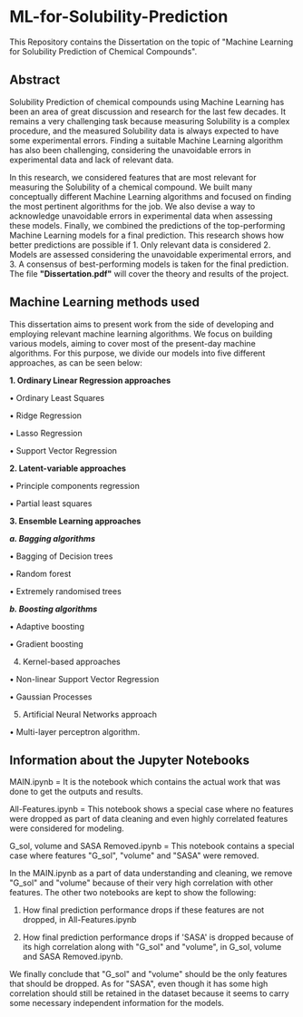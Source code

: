 # ML-for-Solubility-Prediction

This Repository contains the Dissertation on the topic of "Machine Learning for Solubility Prediction of Chemical Compounds". 

## Abstract 
Solubility Prediction of chemical compounds using Machine Learning has been an area of great discussion and research for the last few decades. It remains a very challenging task because measuring Solubility is a complex procedure, and the measured Solubility data is always expected to have some experimental errors. Finding a suitable Machine Learning algorithm has also been challenging, considering the unavoidable errors in experimental data and lack of relevant data.

In this research, we considered features that are most relevant for measuring the Solubility of a chemical compound. We built many conceptually different Machine Learning algorithms and focused on finding the most pertinent algorithms for the job. We also devise a way to acknowledge unavoidable errors in experimental data when assessing these models. Finally, we combined the predictions of the top-performing Machine Learning models for a final prediction. This research shows how better predictions are possible if 1. Only relevant data is considered 2. Models are assessed considering the unavoidable experimental errors, and 3. A consensus of best-performing models is taken for the final prediction. The file **"Dissertation.pdf"** will cover the theory and results of the project.  
## Machine Learning methods used

This dissertation aims to present work from the side of developing and employing relevant machine learning algorithms. We focus on building various models, aiming to cover most of the present-day machine algorithms. For this purpose, we divide our models into five different approaches, as can be seen below:

**1. Ordinary Linear Regression approaches**

• Ordinary Least Squares

• Ridge Regression

• Lasso Regression

• Support Vector Regression

**2. Latent-variable approaches**

• Principle components regression

• Partial least squares

**3. Ensemble Learning approaches**

**_a. Bagging algorithms_**

• Bagging of Decision trees

• Random forest

• Extremely randomised trees 

**_b. Boosting algorithms_**

• Adaptive boosting 

• Gradient boosting

4. Kernel-based approaches

• Non-linear Support Vector Regression

• Gaussian Processes

5. Artificial Neural Networks approach

• Multi-layer perceptron algorithm.

## Information about the Jupyter Notebooks

MAIN.ipynb = It is the notebook which contains the actual work that was done to get the outputs and results.

All-Features.ipynb = This notebook shows a special case where no features were dropped as part of data cleaning and even highly correlated features were considered for modeling.

G_sol, volume and SASA Removed.ipynb = This notebook contains a special case where features "G_sol", "volume" and "SASA" were removed.

In the MAIN.ipynb as a part of data understanding and cleaning, we remove "G_sol" and "volume" because of their very high correlation with other features. The other two notebooks are kept to show the following:

1. How final prediction performance drops if these features are not dropped, in All-Features.ipynb

2. How final prediction performance drops if 'SASA' is dropped because of its high correlation along with "G_sol" and "volume", in G_sol, volume and SASA Removed.ipynb.

We finally conclude that "G_sol" and "volume" should be the only features that should be dropped. As for "SASA", even though it has some high correlation should still be retained in the dataset because it seems to carry some necessary independent information for the models.
